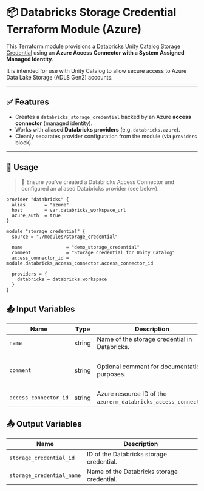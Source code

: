 # 📦 Databricks Storage Credential Terraform Module (Azure)

This Terraform module provisions a [Databricks Unity Catalog Storage Credential](https://registry.terraform.io/providers/databricks/databricks/latest/docs/resources/storage_credential) using an **Azure Access Connector with a System Assigned Managed Identity**.

It is intended for use with Unity Catalog to allow secure access to Azure Data Lake Storage (ADLS Gen2) accounts.

---

## ✅ Features

- Creates a `databricks_storage_credential` backed by an Azure **access connector** (managed identity).
- Works with **aliased Databricks providers** (e.g. `databricks.azure`).
- Cleanly separates provider configuration from the module (via `providers` block).

---

## 🚀 Usage

> 📌 Ensure you’ve created a Databricks Access Connector and configured an aliased Databricks provider (see below).

```hcl
provider "databricks" {
  alias       = "azure"
  host        = var.databricks_workspace_url
  azure_auth  = true
}

module "storage_credential" {
  source = "./modules/storage_credential"

  name                = "demo_storage_credential"
  comment             = "Storage credential for Unity Catalog"
  access_connector_id = module.databricks_access_connector.access_connector_id

  providers = {
    databricks = databricks.workspace
  }
}
```
## 📥 Input Variables

| Name                  | Type   | Description                                                     | Required                                     |
| --------------------- | ------ | --------------------------------------------------------------- | -------------------------------------------- |
| `name`                | string | Name of the storage credential in Databricks.                   | ✅ Yes                                        |
| `comment`             | string | Optional comment for documentation purposes.                    | ❌ No (default: `"Provisioned by Terraform"`) |
| `access_connector_id` | string | Azure resource ID of the `azurerm_databricks_access_connector`. | ✅ Yes                                        |

## 📤 Output Variables

| Name                      | Description                                |
| ------------------------- | ------------------------------------------ |
| `storage_credential_id`   | ID of the Databricks storage credential.   |
| `storage_credential_name` | Name of the Databricks storage credential. |


